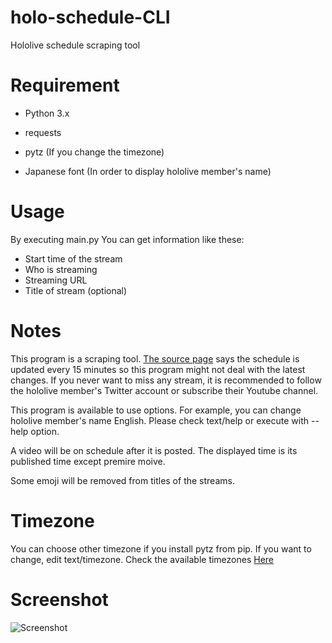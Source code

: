 # holo-schedule-CLI
Hololive schedule scraping tool

# Requirement
- Python 3.x
- requests
- pytz (If you change the timezone)

- Japanese font (In order to display hololive member's name)

# Usage
By executing main\.py You can get information like these:
- Start time of the stream
- Who is streaming
- Streaming URL
- Title of stream (optional)

# Notes
This program is a scraping tool. [The source page](https://schedule.hololive.tv/simple) 
says the schedule is updated every 15 minutes so this program might not deal with the latest changes. 
If you never want to miss any stream, it is recommended to follow the hololive member's Twitter account or subscribe their Youtube channel.  

This program is available to use options. For example, you can change hololive member's name English. Please check text/help or execute with --help option.  

A video will be on schedule after it is posted. The displayed time is its published time except premire moive.  

Some emoji will be removed from titles of the streams.  

# Timezone
You can choose other timezone if you install pytz from pip. If you want to change, edit text/timezone. Check the available timezones [Here](https://gist.github.com/heyalexej/8bf688fd67d7199be4a1682b3eec7568)  

# Screenshot
![Screenshot](https://user-images.githubusercontent.com/42367122/111053945-9d675100-84ab-11eb-8744-adcb6354d637.png)


